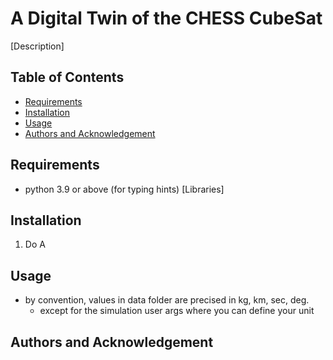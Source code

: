 # A Digital Twin of the CHESS CubeSat

[Description]

## Table of Contents
- [Requirements](#requirements)
- [Installation](#installation)
- [Usage](#usage)
- [Authors and Acknowledgement](#authors_acknowledgement)


<a name="requirements"/>

## Requirements

- python 3.9 or above (for typing hints)
[Libraries]


<a name="installation"/>

## Installation

1. Do A
``` ```



<a name="usage"/>

## Usage

- by convention, values in data folder are precised in kg, km, sec, deg.
	- except for the simulation user args where you can define your unit



<a name="authors_acknowledgement"/>

## Authors and Acknowledgement


